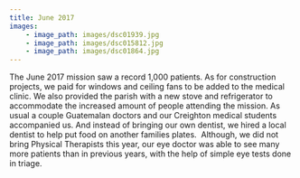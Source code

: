 ```yaml
---
title: June 2017
images: 
    - image_path: images/dsc01939.jpg
    - image_path: images/dsc015812.jpg
    - image_path: images/dsc01864.jpg
---
```


The June 2017 mission saw a record 1,000 patients. As for construction projects, we paid for windows and ceiling fans to be added to the medical clinic. We also provided the parish with a new stove and refrigerator to accommodate the increased amount of people attending the mission. As usual a couple Guatemalan doctors and our Creighton medical students accompanied us. And instead of bringing our own dentist, we hired a local dentist to help put food on another families plates.&nbsp; Although, we did not bring Physical Therapists this year, our eye doctor was able to see many more patients than in previous years, with the help of simple eye tests done in triage.